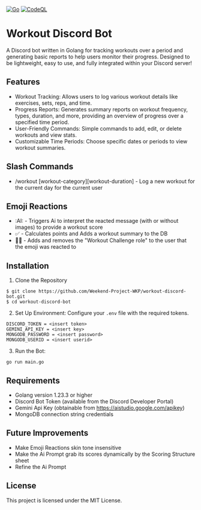 [![Go](https://github.com/Weekend-Project-WKP/workout-discord-bot/actions/workflows/go.yml/badge.svg)](https://github.com/Weekend-Project-WKP/workout-discord-bot/actions/workflows/go.yml)
[![CodeQL](https://github.com/Weekend-Project-WKP/workout-discord-bot/actions/workflows/github-code-scanning/codeql/badge.svg)](https://github.com/Weekend-Project-WKP/workout-discord-bot/actions/workflows/github-code-scanning/codeql)
# Workout Discord Bot
A Discord bot written in Golang for tracking workouts over a period and generating basic reports to help users monitor their progress. Designed to be lightweight, easy to use, and fully integrated within your Discord server!

## Features
* Workout Tracking: Allows users to log various workout details like exercises, sets, reps, and time.
* Progress Reports: Generates summary reports on workout frequency, types, duration, and more, providing an overview of progress over a specified time period.
* User-Friendly Commands: Simple commands to add, edit, or delete workouts and view stats.
* Customizable Time Periods: Choose specific dates or periods to view workout summaries.

## Slash Commands
* /workout [workout-category][workout-duration] - Log a new workout for the current day for the current user

## Emoji Reactions
* :AI: - Triggers Ai to interpret the reacted message (with or without images) to provide a workout score
* ✅ - Calculates points and Adds a workout summary to the DB
* 💪🏿 - Adds and removes the "Workout Challenge role" to the user that the emoji was reacted to

## Installation
1. Clone the Repository
```
$ git clone https://github.com/Weekend-Project-WKP/workout-discord-bot.git
$ cd workout-discord-bot
```

2. Set Up Environment: Configure your `.env` file with the required tokens.
```
DISCORD_TOKEN = <insert token>
GEMINI_API_KEY = <insert key>
MONGODB_PASSWORD = <insert password>
MONGODB_USERID = <insert userid>
```

3. Run the Bot:
```
go run main.go
```

## Requirements
* Golang version 1.23.3 or higher
* Discord Bot Token (available from the Discord Developer Portal)
* Gemini Api Key (obtainable from https://aistudio.google.com/apikey)
* MongoDB connection string credentials

## Future Improvements
* Make Emoji Reactions skin tone insensitive
* Make the Ai Prompt grab its scores dynamically by the Scoring Structure sheet
* Refine the Ai Prompt

## License
This project is licensed under the MIT License.
